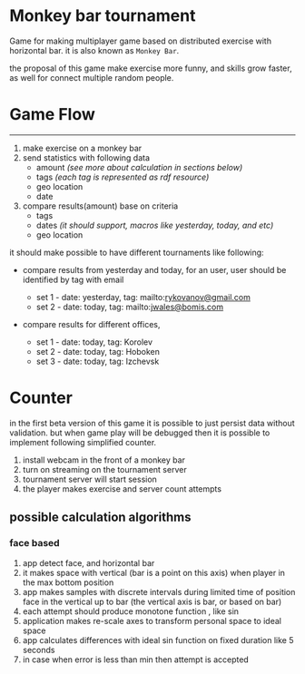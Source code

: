 Monkey bar tournament
=========================
Game for making multiplayer game based
on distributed exercise with horizontal bar. it is also known as `Monkey Bar`.

the proposal of this game make exercise more funny,
and skills grow faster, as well for connect multiple random people.

# Game Flow
---------------

1. make exercise on a monkey bar
1. send statistics with following data
    * amount
    _(see more about calculation in sections below)_
    * tags
    _(each tag is represented as rdf resource)_
    * geo location
    * date
1. compare results(amount) base on criteria
    * tags
    * dates _(it should support, macros like yesterday, today, and etc)_
    * geo location

it should make possible to have different tournaments like following:

* compare results from yesterday and today, for an user, user should be identified by tag with email
    * set 1 - date: yesterday, tag: mailto:rykovanov@gmail.com
    * set 2 - date: today, tag: mailto:jwales@bomis.com

* compare results for different offices,
    * set 1 - date: today, tag: Korolev
    * set 2 - date: today, tag: Hoboken
    * set 3 - date: today, tag: Izchevsk

# Counter

in the first beta version of this game it is possible to just persist data without validation.
but when game play will be debugged then it is possible to implement following simplified counter.

1. install webcam in the front of a monkey bar
1. turn on streaming on the tournament server
1. tournament server will start session
1. the player makes exercise and server count attempts

## possible calculation algorithms

### face based

1. app detect face, and horizontal bar
1. it makes space with vertical (bar is a point on this axis) when player in the max bottom position
1. app makes samples with discrete intervals during limited time of position face in the vertical up to bar (the vertical axis is bar, or based on bar)
1. each attempt should produce monotone function , like sin
1. application makes re-scale axes to transform personal space to ideal space
1. app calculates differences with ideal sin function on fixed duration like 5 seconds
1. in case when error is less than min then attempt is accepted